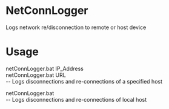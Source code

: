 # NetConnLogger
Logs network re/disconnection to remote or host device

# Usage
netConnLogger.bat IP_Address<br>
netConnLogger.bat URL<br>
-- Logs disconnections and re-connections of a specified host

netConnLogger.bat <br>
-- Logs disconnections and re-connections of local host
